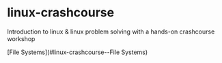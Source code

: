 # linux-crashcourse
Introduction to linux &amp; linux problem solving with a hands-on crashcourse workshop

[File Systems](#linux-crashcourse--File Systems)
